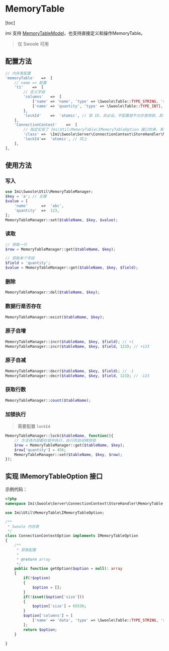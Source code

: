 # MemoryTable

[toc]

imi 支持 [MemoryTableModel](/components/orm/MemoryTableModel.html)，也支持直接定义和操作MemoryTable。

> 仅 Swoole 可用

## 配置方法

```php
// 内存表配置
'memoryTable'   =>  [
    // name => 配置
    't1'    =>  [
        // 定义字段
        'columns'   =>  [
            ['name' => 'name', 'type' => \Swoole\Table::TYPE_STRING, 'size' => 16],
            ['name' => 'quantity', 'type' => \Swoole\Table::TYPE_INT],
        ],
        'lockId'    =>  'atomic', // 锁 ID，非必设。不配置就不允许使用锁，其它的可以正常用
    ],
    'ConnectionContext'    =>  [
        // 指定实现了 Imi\Util\MemoryTable\IMemoryTableOption 接口的来，来定义表结构
        'class' =>  \Imi\Swoole\Server\ConnectionContext\StoreHandler\MemoryTable\ConnectionContextOption::class,
        'lockId'=>  'atomic', // 同上
    ],
],
```

## 使用方法

### 写入

```php
use Imi\Swoole\Util\MemoryTableManager;
$key = 'a'; // 主键
$value = [
    'name'      =>  'abc',
    'quantity'  =>  123,
];
MemoryTableManager::set($tableName, $key, $value);
```

### 读取

```php
// 获取一行
$row = MemoryTableManager::get($tableName, $key);

// 获取单个字段
$field = 'quantity';
$value = MemoryTableManager::get($tableName, $key, $field);
```

### 删除

```php
MemoryTableManager::del($tableName, $key);
```

### 数据行是否存在

```php
MemoryTableManager::exist($tableName, $key);
```

### 原子自增

```php
MemoryTableManager::incr($tableName, $key, $field); // +1
MemoryTableManager::incr($tableName, $key, $field, 123); // +123
```

### 原子自减

```php
MemoryTableManager::decr($tableName, $key, $field); // -1
MemoryTableManager::decr($tableName, $key, $field, 123); // -123
```

### 获取行数

```php
MemoryTableManager::count($tableName);
```

### 加锁执行

> 需要配置 `lockId`

```php
MemoryTableManager::lock($tableName, function(){
    // 方法体内部都在锁中执行，执行完自动释放锁
    $row = MemoryTableManager::get($tableName, $key);
    $row['quantity'] = 456;
    MemoryTableManager::set($tableName, $key, $row);
});
```

## 实现 IMemoryTableOption 接口

示例代码：

```php
<?php
namespace Imi\Swoole\Server\ConnectionContext\StoreHandler\MemoryTable;

use Imi\Util\MemoryTable\IMemoryTableOption;

/**
 * Swoole 内存表
 */
class ConnectionContextOption implements IMemoryTableOption
{
    /**
     * 获取配置
     *
     * @return array
     */
    public function getOption($option = null): array
    {
        if(!$option)
        {
            $option = [];
        }
        if(!isset($option['size']))
        {
            $option['size'] = 65536;
        }
        $option['columns'] = [
            ['name' => 'data', 'type' => \Swoole\Table::TYPE_STRING, 'size' => $option['dataLength'] ?? 1024],
        ];
        return $option;
    }

}
```